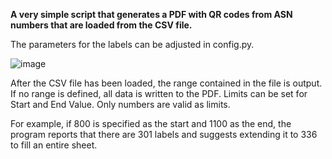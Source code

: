 <b>A very simple script that generates a PDF with QR codes from ASN numbers that are loaded from the CSV file.</b>

The parameters for the labels can be adjusted in config.py.

![image](https://github.com/user-attachments/assets/acd627b9-557c-4287-b997-8e995289e309)

After the CSV file has been loaded, the range contained in the file is output.
If no range is defined, all data is written to the PDF.
Limits can be set for Start and End Value.
Only numbers are valid as limits.

For example, if 800 is specified as the start and 1100 as the end, 
the program reports that there are 301 labels and suggests extending it to 336 to fill an entire sheet.
